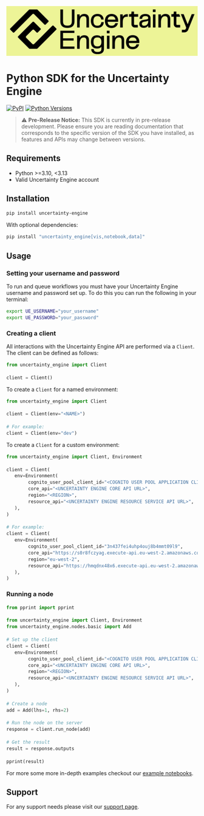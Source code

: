 ![Uncertainty Engine banner](https://github.com/digiLab-ai/uncertainty-engine-types/raw/main/assets/images/uncertainty-engine-logo.png)

# Python SDK for the Uncertainty Engine

[![PyPI](https://badge.fury.io/py/uncertainty-engine.svg)](https://badge.fury.io/py/uncertainty-engine) [![Python Versions](https://img.shields.io/pypi/pyversions/uncertainty-engine.svg)](https://pypi.org/project/uncertainty-engine/)

> ⚠️ **Pre-Release Notice:** This SDK is currently in pre-release development. Please ensure you are reading documentation that corresponds to the specific version of the SDK you have installed, as features and APIs may change between versions.

## Requirements

- Python >=3.10, <3.13
- Valid Uncertainty Engine account

## Installation

```bash
pip install uncertainty-engine
```

With optional dependencies:

```bash
pip install "uncertainty_engine[vis,notebook,data]"
```

## Usage

### Setting your username and password

To run and queue workflows you must have your Uncertainty Engine username and password set up. To do this you can run the following in your terminal:

```bash
export UE_USERNAME="your_username"
export UE_PASSWORD="your_password"
```

### Creating a client

All interactions with the Uncertainty Engine API are performed via a `Client`. The client can be defined as follows:

```python
from uncertainty_engine import Client

client = Client()
```

To create a `Client` for a named environment:

```python
from uncertainty_engine import Client

client = Client(env="<NAME>")

# For example:
client = Client(env="dev")
```

To create a `Client` for a custom environment:

```python
from uncertainty_engine import Client, Environment

client = Client(
   env=Environment(
        cognito_user_pool_client_id="<COGNITO USER POOL APPLICATION CLIENT ID>",
        core_api="<UNCERTAINTY ENGINE CORE API URL>",
        region="<REGION>",
        resource_api="<UNCERTAINTY ENGINE RESOURCE SERVICE API URL>",
   ),
)

# For example:
client = Client(
   env=Environment(
        cognito_user_pool_client_id="3n437fei4uhp4ouj8b4mmt09l9",
        core_api="https://s0r8fczyag.execute-api.eu-west-2.amazonaws.com",
        region="eu-west-2",
        resource_api="https://hmqdnx48x6.execute-api.eu-west-2.amazonaws.com",
   ),
)
```

### Running a node

```python
from pprint import pprint

from uncertainty_engine import Client, Environment
from uncertainty_engine.nodes.basic import Add

# Set up the client
client = Client(
   env=Environment(
        cognito_user_pool_client_id="<COGNITO USER POOL APPLICATION CLIENT ID>",
        core_api="<UNCERTAINTY ENGINE CORE API URL>",
        region="<REGION>",
        resource_api="<UNCERTAINTY ENGINE RESOURCE SERVICE API URL>",
   ),
)

# Create a node
add = Add(lhs=1, rhs=2)

# Run the node on the server
response = client.run_node(add)

# Get the result
result = response.outputs

pprint(result)
```

For more some more in-depth examples checkout our [example notebooks](https://github.com/digiLab-ai/uncertainty-engine-sdk/tree/dev/examples).

## Support

For any support needs please visit our [support page](https://support.uncertaintyengine.ai).
